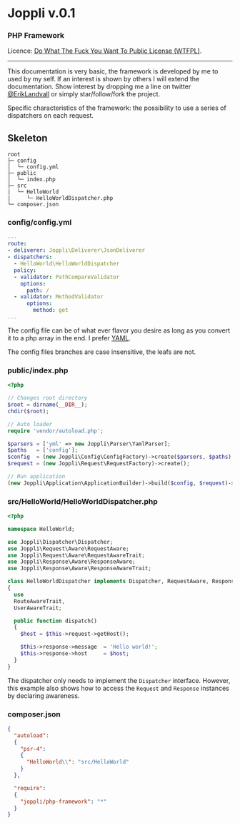 #   Joppli  v.0.1

### PHP Framework

Licence: [Do What The Fuck You Want To Public License (WTFPL)](http://www.wtfpl.net/about/).

---

This documentation is very basic, the framework is developed by me to used by my self. If an interest is shown by others I will extend the documentation. Show interest by dropping me a line on twitter [@ErikLandvall](https://twitter.com/ErikLandvall) or simply star/follow/fork the project.

Specific characteristics of the framework: the possibility to use a series of dispatchers on each request.


## Skeleton

```
root
├─ config
│  └─ config.yml
├─ public
│  └─ index.php
├─ src
|  └─ HelloWorld
|     └─ HelloWorldDispatcher.php
└─ composer.json
```

### config/config.yml

```yaml
---
route:
- deliverer: Joppli\Deliverer\JsonDeliverer
- dispatchers:
  - HelloWorld\HelloWorldDispatcher
  policy:
  - validator: PathCompareValidator
    options:
      path: /
  - validator: MethodValidator
      options:
        method: get
...
```

The config file can be of what ever flavor you desire as long as you convert it to a php array in the end. I prefer [YAML](http://yaml.org/).

The config files branches are case insensitive, the leafs are not.

### public/index.php

```php
<?php

// Changes root directory
$root = dirname(__DIR__);
chdir($root);

// Auto loader
require 'vendor/autoload.php';

$parsers = ['yml' => new Joppli\Parser\YamlParser];
$paths   = ['config'];
$config  = (new Joppli\Config\ConfigFactory)->create($parsers, $paths);
$request = (new Joppli\Request\RequestFactory)->create();

// Run application
(new Joppli\Application\ApplicationBuilder)->build($config, $request)->run();
```

### src/HelloWorld/HelloWorldDispatcher.php

```php
<?php

namespace HelloWorld;

use Joppli\Dispatcher\Dispatcher;
use Joppli\Request\Aware\RequestAware;
use Joppli\Request\Aware\RequestAwareTrait;
use Joppli\Response\Aware\ResponseAware;
use Joppli\Response\Aware\ResponseAwareTrait;

class HelloWorldDispatcher implements Dispatcher, RequestAware, ResponseAware
{
  use
  RouteAwareTrait,
  UserAwareTrait;

  public function dispatch()
  {
    $host = $this->request->getHost();

    $this->response->message  = 'Hello world!';
    $this->response->host     = $host;
  }
}
```

The dispatcher only needs to implement the `Dispatcher` interface. However, this example also shows how to access the `Request` and `Response` instances by declaring awareness.

### composer.json

```json
{
  "autoload":
  {
    "psr-4":
    {
      "HelloWorld\\": "src/HelloWorld"
    }
  },

  "require":
  {
    "joppli/php-framework": "*"
  }
}
```
